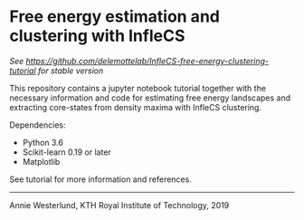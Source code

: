 # Free energy estimation and clustering with InfleCS
_See https://github.com/delemottelab/InfleCS-free-energy-clustering-tutorial for stable version_

This repository contains a jupyter notebook tutorial together with the necessary information and code for estimating free energy landscapes and extracting core-states from density maxima with InfleCS clustering.

Dependencies:
* Python 3.6
* Scikit-learn 0.19 or later
* Matplotlib

See tutorial for more information and references.

----------------------------------------------------------
Annie Westerlund, KTH Royal Institute of Technology, 2019 </br>
